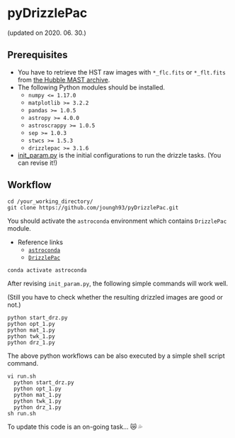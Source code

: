 # pyDrizzlePac
(updated on 2020. 06. 30.)

## Prerequisites
* You have to retrieve the HST raw images with ``*_flc.fits`` or ``*_flt.fits`` from [the Hubble MAST archive](http://archive.stsci.edu/hst/search.php).
* The following Python modules should be installed.
  * ``numpy <= 1.17.0``
  * ``matplotlib >= 3.2.2``
  * ``pandas >= 1.0.5``
  * ``astropy >= 4.0.0``
  * ``astroscrappy >= 1.0.5``
  * ``sep >= 1.0.3``
  * ``stwcs >= 1.5.3``
  * ``drizzlepac >= 3.1.6``
* [init_param.py](https://github.com/joungh93/pyDrizzlePac/blob/master/init_param.py) is the initial configurations to run the drizzle tasks. (You can revise it!)


## Workflow
```
cd /your_working_directory/
git clone https://github.com/joungh93/pyDrizzlePac.git
```
You should activate the ``astroconda`` environment which contains ``DrizzlePac`` module.
* Reference links
  * [``astroconda``](https://astroconda.readthedocs.io/en/latest/getting_started.html#)
  * [``DrizzlePac``](https://drizzlepac.readthedocs.io/en/latest/)

```
conda activate astroconda
```

After revising ``init_param.py``, the following simple commands will work well.

(Still you have to check whether the resulting drizzled images are good or not.)

```
python start_drz.py
python opt_1.py
python mat_1.py
python twk_1.py
python drz_1.py
```

The above python workflows can be also executed by a simple shell script command.

```
vi run.sh
  python start_drz.py
  python opt_1.py
  python mat_1.py
  python twk_1.py
  python drz_1.py
sh run.sh
```

To update this code is an on-going task... :crying_cat_face: :sweat_drops:
